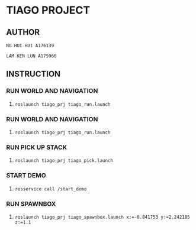 # TIAGO PROJECT
## AUTHOR
`NG HUI HUI A176139`

`LAM KEN LUN A175960`

## INSTRUCTION
### RUN WORLD AND NAVIGATION
1. `roslaunch tiago_prj tiago_run.launch`

### RUN WORLD AND NAVIGATION
1. `roslaunch tiago_prj tiago_run.launch`

### RUN PICK UP STACK
1. `roslaunch tiago_prj tiago_pick.launch`

### START DEMO
1. `rosservice call /start_demo`

### RUN SPAWNBOX
1. `roslaunch tiago_prj tiago_spawnbox.launch x:=-0.841753 y:=2.242185 z:=1.1`
